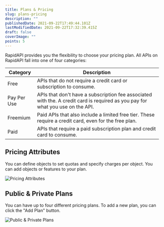 ```yaml
---
title: Plans & Pricing
slug: plans-pricing
description: ""
publishedDate: 2021-09-22T17:49:44.101Z
lastModifiedDate: 2021-09-22T17:32:39.415Z
draft: false
coverImage: ""
points: 5
---
```


RapidAPI provides you the flexibility to choose your pricing plan. All APIs on RapidAPI fall into one of four categories:

| Category    | Description                                                                                                                    |
| ----------- | ------------------------------------------------------------------------------------------------------------------------------ |
| Free        | APIs that do not require a credit card or subscription to consume.                                                             |
| Pay Per Use | APIs that don't have a subscription fee associated with the. A credit card is required as you pay for what you use on the API. |
| Freemium    | Paid APIs that also include a limited free tier. These require a credit card, even for the free plan.                          |
| Paid        | APIs that require a paid subscription plan and credit card to consume.                                                         |

## Pricing Attributes

You can define objects to set quotas and specify charges per object. You can add objects or features to your plan.

![Pricing Attributes](https://raw.githubusercontent.com/RapidAPI/DevRel-Stack-Data/improve/update-learn-content/learn/courses/learn-rapidapi-hub-provider/images/image23.png)

## Public & Private Plans

You can have up to four different pricing plans. To add a new plan, you can click the "Add Plan" button.

![Public & Private Plans](https://raw.githubusercontent.com/RapidAPI/DevRel-Stack-Data/improve/update-learn-content/learn/courses/learn-rapidapi-hub-provider/images/image24.png)
